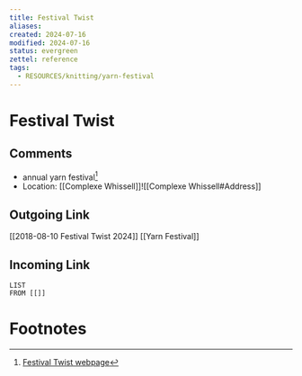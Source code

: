 ```yaml
---
title: Festival Twist
aliases: 
created: 2024-07-16
modified: 2024-07-16
status: evergreen
zettel: reference
tags:
  - RESOURCES/knitting/yarn-festival
---
```

# Festival Twist
## Comments
- annual yarn festival[^1] 
- Location: [[Complexe Whissell]]![[Complexe Whissell#Address]]
## Outgoing Link
[[2018-08-10 Festival Twist 2024]]
[[Yarn Festival]]
## Incoming Link
```dataview
LIST
FROM [[]]
```
# Footnotes
[^1]: [Festival Twist webpage](https://festivaltwist.org/)

